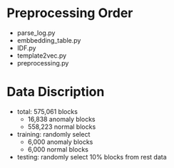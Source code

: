# Preprocessing Order
* parse_log.py
* embbedding_table.py
* IDF.py
* template2vec.py
* preprocessing.py

# Data Discription
* total: 575,061 blocks
    - 16,838 anomaly blocks
    - 558,223 normal blocks
* training: randomly select
    - 6,000 anomaly blocks
    - 6,000 normal blocks
* testing: randomly select 10% blocks from rest data